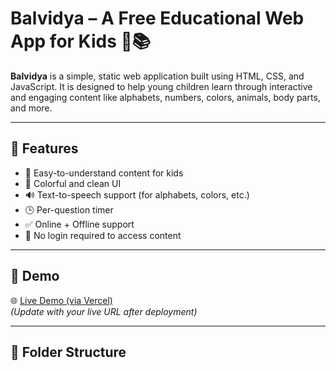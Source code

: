 # Balvidya – A Free Educational Web App for Kids 👶📚

**Balvidya** is a simple, static web application built using HTML, CSS, and JavaScript. It is designed to help young children learn through interactive and engaging content like alphabets, numbers, colors, animals, body parts, and more.

---

## 🌟 Features

- 📖 Easy-to-understand content for kids
- 🎨 Colorful and clean UI
- 🔊 Text-to-speech support (for alphabets, colors, etc.)
- 🕒 Per-question timer
- ✅ Online + Offline support
- 🔐 No login required to access content

---

## 🚀 Demo

🌐 [Live Demo (via Vercel)](https://balvidya.vercel.app)  
*(Update with your live URL after deployment)*

---

## 📂 Folder Structure

